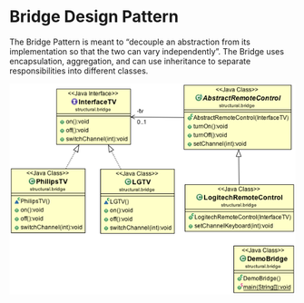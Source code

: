 Bridge Design Pattern
=====================

The Bridge Pattern is meant to “decouple an abstraction from its implementation so that the two can vary independently”. The Bridge uses encapsulation, aggregation, and can use inheritance to separate responsibilities into different classes.

![ScreenShot](classdiagram.png)
